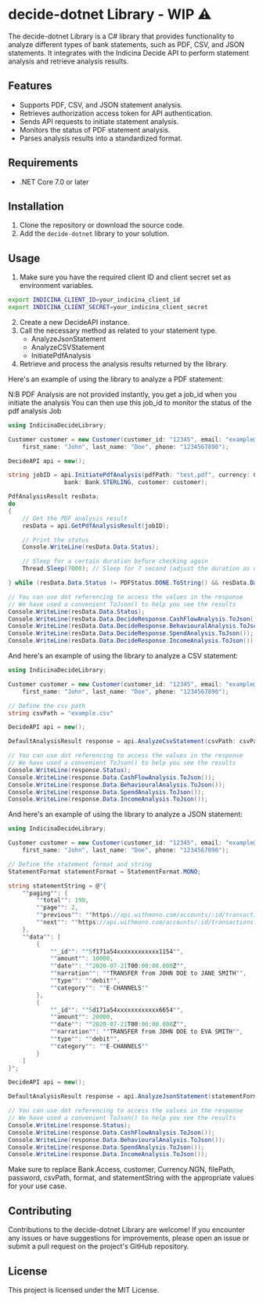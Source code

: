 # decide-dotnet Library - WIP ⚠️

The decide-dotnet Library is a C# library that provides functionality to analyze different types of bank statements, such as PDF, CSV, and JSON statements. It integrates with the Indicina Decide API to perform statement analysis and retrieve analysis results.

## Features

- Supports PDF, CSV, and JSON statement analysis.
- Retrieves authorization access token for API authentication.
- Sends API requests to initiate statement analysis.
- Monitors the status of PDF statement analysis.
- Parses analysis results into a standardized format.

## Requirements

- .NET Core 7.0 or later

## Installation

1. Clone the repository or download the source code.
2. Add the `decide-dotnet` library to your solution.

## Usage

1. Make sure you have the required client ID and client secret set as environment variables.
```bash
export INDICINA_CLIENT_ID=your_indicina_client_id
export INDICINA_CLIENT_SECRET=your_indicina_client_secret
```
2. Create a new DecideAPI instance.
3. Call the necessary method as related to your statement type.
    - AnalyzeJsonStatement
    - AnalyzeCSVStatement
    - InitiatePdfAnalysis
4. Retrieve and process the analysis results returned by the library.

Here's an example of using the library to analyze a PDF statement:

N:B PDF Analysis are not provided instantly, you get a job_id when you initiate the analysis
You can then use this job_id to monitor the status of the pdf analysis Job

```csharp
using IndicinaDecideLibrary;

Customer customer = new Customer(customer_id: "12345", email: "example@email.com",
    first_name: "John", last_name: "Doe", phone: "1234567890");

DecideAPI api = new();

string jobID = api.InitiatePdfAnalysis(pdfPath: "test.pdf", currency: Currency.NGN, 
                bank: Bank.STERLING, customer: customer);

PdfAnalysisResult resData;
do
{
    // Get the PDF analysis result
    resData = api.GetPdfAnalysisResult(jobID);

    // Print the status
    Console.WriteLine(resData.Data.Status);

    // Sleep for a certain duration before checking again
    Thread.Sleep(7000); // Sleep for 7 second (adjust the duration as needed)

} while (resData.Data.Status != PDFStatus.DONE.ToString() && resData.Data.Status != PDFStatus.FAILED.ToString());

// You can use dot referencing to access the values in the response
// We have used a convenient ToJson() to help you see the results
Console.WriteLine(resData.Data.Status);
Console.WriteLine(resData.Data.DecideResponse.CashFlowAnalysis.ToJson());
Console.WriteLine(resData.Data.DecideResponse.BehaviouralAnalysis.ToJson());
Console.WriteLine(resData.Data.DecideResponse.SpendAnalysis.ToJson());
Console.WriteLine(resData.Data.DecideResponse.IncomeAnalysis.ToJson());
```

And here's an example of using the library to analyze a CSV statement:

```csharp
using IndicinaDecideLibrary;

Customer customer = new Customer(customer_id: "12345", email: "example@email.com",
    first_name: "John", last_name: "Doe", phone: "1234567890");

// Define the csv path
string csvPath = "example.csv"

DecideAPI api = new();

DefaultAnalysisResult response = api.AnalyzeCsvStatement(csvPath: csvPath, customer: customer);

// You can use dot referencing to access the values in the response
// We have used a convenient ToJson() to help you see the results
Console.WriteLine(response.Status);
Console.WriteLine(response.Data.CashFlowAnalysis.ToJson());
Console.WriteLine(response.Data.BehaviouralAnalysis.ToJson());
Console.WriteLine(response.Data.SpendAnalysis.ToJson());
Console.WriteLine(response.Data.IncomeAnalysis.ToJson());
```

And here's an example of using the library to analyze a JSON statement:
```csharp
using IndicinaDecideLibrary;

Customer customer = new Customer(customer_id: "12345", email: "example@email.com",
    first_name: "John", last_name: "Doe", phone: "1234567890");

// Define the statement format and string
StatementFormat statementFormat = StatementFormat.MONO;

string statementString = @"{
    ""paging"": {
        ""total"": 190,
        ""page"": 2,
        ""previous"": ""https://api.withmono.com/accounts/:id/transactions?page=2"",
        ""next"": ""https://api.withmono.com/accounts/:id/transactions?page=3""
    },
    ""data"": [
        {
            ""_id"": ""5f171a54xxxxxxxxxxxx1154"",
            ""amount"": 10000,
            ""date"": ""2020-07-21T00:00:00.000Z"",
            ""narration"": ""TRANSFER from JOHN DOE to JANE SMITH"",
            ""type"": ""debit"",
            ""category"": ""E-CHANNELS""
        },
        {
            ""_id"": ""5d171a54xxxxxxxxxxxx6654"",
            ""amount"": 20000,
            ""date"": ""2020-07-21T00:00:00.000Z"",
            ""narration"": ""TRANSFER from JOHN DOE to EVA SMITH"",
            ""type"": ""debit"",
            ""category"": ""E-CHANNELS""
        }
    ]
}";

DecideAPI api = new();

DefaultAnalysisResult response = api.AnalyzeJsonStatement(statementFormat, statementString, customer);

// You can use dot referencing to access the values in the response
// We have used a convenient ToJson() to help you see the results
Console.WriteLine(response.Status);
Console.WriteLine(response.Data.CashFlowAnalysis.ToJson());
Console.WriteLine(response.Data.BehaviouralAnalysis.ToJson());
Console.WriteLine(response.Data.SpendAnalysis.ToJson());
Console.WriteLine(response.Data.IncomeAnalysis.ToJson());
```

Make sure to replace Bank.Access, customer, Currency.NGN, filePath, password, csvPath, format, and statementString with the appropriate values for your use case.

## Contributing
Contributions to the decide-dotnet Library are welcome! If you encounter any issues or have suggestions for improvements, please open an issue or submit a pull request on the project's GitHub repository.

## License
This project is licensed under the MIT License.
